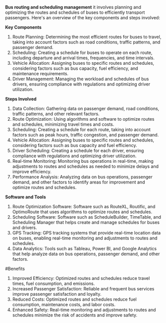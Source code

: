 **Bus routing and scheduling management**
it involves planning and optimizing the routes and schedules of buses to efficiently transport passengers. Here's an overview of the key components and steps involved:

**Key Components**
1. Route Planning: Determining the most efficient routes for buses to travel, taking into account factors such as road conditions, traffic patterns, and passenger demand.
2. Scheduling: Creating a schedule for buses to operate on each route, including departure and arrival times, frequencies, and time intervals.
3. Vehicle Allocation: Assigning buses to specific routes and schedules, considering factors such as bus capacity, fuel efficiency, and maintenance requirements.
4. Driver Management: Managing the workload and schedules of bus drivers, ensuring compliance with regulations and optimizing driver utilization.

**Steps Involved**
1. Data Collection: Gathering data on passenger demand, road conditions, traffic patterns, and other relevant factors.
2. Route Optimization: Using algorithms and software to optimize routes and schedules, minimizing travel times and costs.
3. Scheduling: Creating a schedule for each route, taking into account factors such as peak hours, traffic congestion, and passenger demand.
4. Vehicle Allocation: Assigning buses to specific routes and schedules, considering factors such as bus capacity and fuel efficiency.
5. Driver Scheduling: Creating a schedule for each driver, ensuring compliance with regulations and optimizing driver utilization.
6. Real-time Monitoring: Monitoring bus operations in real-time, making adjustments to routes and schedules as needed to minimize delays and improve efficiency.
7. Performance Analysis: Analyzing data on bus operations, passenger demand, and other factors to identify areas for improvement and optimize routes and schedules.

**Software and Tools**
1. Route Optimization Software: Software such as RouteXL, Routific, and OptimoRoute that uses algorithms to optimize routes and schedules.
2. Scheduling Software: Software such as ScheduleBuilder, TimeTable, and Scheduling Manager that helps create and manage schedules for buses and drivers.
3. GPS Tracking: GPS tracking systems that provide real-time location data on buses, enabling real-time monitoring and adjustments to routes and schedules.
4. Data Analytics: Tools such as Tableau, Power BI, and Google Analytics that help analyze data on bus operations, passenger demand, and other factors.

#Benefits
1. Improved Efficiency: Optimized routes and schedules reduce travel times, fuel consumption, and emissions.
2. Increased Passenger Satisfaction: Reliable and frequent bus services improve passenger satisfaction and loyalty.
3. Reduced Costs: Optimized routes and schedules reduce fuel consumption, maintenance costs, and labor costs.
4. Enhanced Safety: Real-time monitoring and adjustments to routes and schedules minimize the risk of accidents and improve safety.
